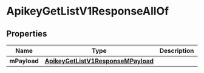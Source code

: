 

# ApikeyGetListV1ResponseAllOf


## Properties

| Name | Type | Description | Notes |
|------------ | ------------- | ------------- | -------------|
|**mPayload** | [**ApikeyGetListV1ResponseMPayload**](ApikeyGetListV1ResponseMPayload.md) |  |  |



